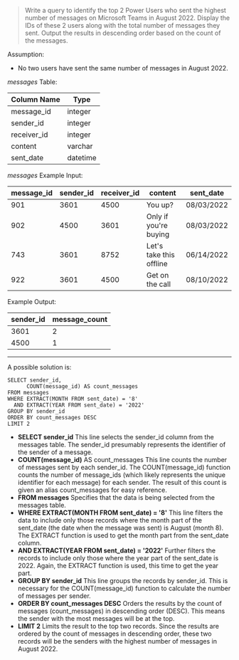 > Write a query to identify the top 2 Power Users who sent the highest number of messages on Microsoft Teams in August 2022. Display the IDs of these 2 users along with the total number of messages they sent. Output the results in descending order based on the count of the messages.

Assumption:
* No two users have sent the same number of messages in August 2022.

*messages* Table:

Column Name	| Type
| -- | -- |
message_id	| integer
sender_id	| integer
receiver_id	| integer
content	| varchar
sent_date	| datetime


*messages* Example Input:

message_id	| sender_id	| receiver_id	| content	| sent_date
| -- | -- | -- | -- | --|
901 | 	3601	| 4500	| You up?	| 08/03/2022 | 00:00:00
902	| 4500	| 3601	| Only if you're buying	| 08/03/2022 | 00:00:00
743	| 3601	| 8752	| Let's take this offline	| 06/14/2022 | 00:00:00
922	| 3601	| 4500	|  Get on the call	| 08/10/2022 | 00:00:00

Example Output:

sender_id	| message_count
| -- | -- | 
3601| 2
4500	| 1


***

A possible solution is:
```
SELECT sender_id,
      COUNT(message_id) AS count_messages
FROM messages
WHERE EXTRACT(MONTH FROM sent_date) = '8'
  AND EXTRACT(YEAR FROM sent_date) = '2022'
GROUP BY sender_id
ORDER BY count_messages DESC 
LIMIT 2
```

* **SELECT sender_id**
This line selects the sender_id column from the messages table. The sender_id presumably represents the identifier of the sender of a message.
* **COUNT(message_id)** AS count_messages
This line counts the number of messages sent by each sender_id. The COUNT(message_id) function counts the number of message_ids (which likely represents the unique identifier for each message) for each sender. The result of this count is given an alias count_messages for easy reference.
* **FROM messages**
Specifies that the data is being selected from the messages table.
* **WHERE EXTRACT(MONTH FROM sent_date) = '8'**
This line filters the data to include only those records where the month part of the sent_date (the date when the message was sent) is August (month 8). The EXTRACT function is used to get the month part from the sent_date column.
* **AND EXTRACT(YEAR FROM sent_date) = '2022'**
Further filters the records to include only those where the year part of the sent_date is 2022. Again, the EXTRACT function is used, this time to get the year part.
* **GROUP BY sender_id**
This line groups the records by sender_id. This is necessary for the COUNT(message_id) function to calculate the number of messages per sender.
* **ORDER BY count_messages DESC**
Orders the results by the count of messages (count_messages) in descending order (DESC). This means the sender with the most messages will be at the top.
* **LIMIT 2**
Limits the result to the top two records. Since the results are ordered by the count of messages in descending order, these two records will be the senders with the highest number of messages in August 2022.
